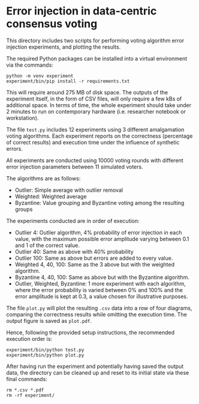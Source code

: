 # Error injection in data-centric consensus voting #

This directory includes two scripts for performing voting algorithm error injection experiments, and plotting the results.

The required Python packages can be installed into a virtual environment via the commands:
```
python -m venv experiment
experiment/bin/pip install -r requirements.txt
```

This will require around 275 MB of disk space. The outputs of the experiment itself, in the form of CSV files, will only require a few kBs of additional space. In terms of time, the whole experiment should take under 2 minutes to run on contemporary hardware (i.e. researcher notebook or workstation).

The file `test.py` includes 12 experiments using 3 different amalgamation voting algorithms. Each experiment reports on the correctness (percentage of correct results) and execution time under the influence of synthetic errors.

All experiments are conducted using 10000 voting rounds with different error injection parameters between 11 simulated voters.

The algorithms are as follows:

- Outlier: Simple average with outlier removal
- Weighted: Weighted average
- Byzantine: Value grouping and Byzantine voting among the resulting groups

The experiments conducted are in order of execution:
- Outlier 4: Outlier algorithm, 4% probability of error injection in each value, with the maximum possible error amplitude varying between 0.1 and 1 of the correct value.
- Outlier 40: Same as above with 40% probability
- Outlier 100: Same as above but errors are added to every value.
- Weighted 4, 40, 100: Same as the 3 above but with the weighted algorithm.
- Byzantine 4, 40, 100: Same as above but with the Byzantine algorithm.
- Outlier, Weighted, Byzantine: 1 more experiment with each algorithm, where the error probability is varied between 0% and 100% and the error amplitude is kept at 0.3, a value chosen for illustrative purposes.

The file `plot.py` will plot the resulting `.csv` data into a row of four diagrams, comparing the correctness results while omitting the execution time. The output figure is saved as `plot.pdf`.

Hence, following the provided setup instructions, the recommended execution order is:

```
experiment/bin/python test.py
experiment/bin/python plot.py
```

After having run the experiment and potentially having saved the output data, the directory can be cleaned up and reset to its initial state via these final commands:

```
rm *.csv *.pdf
rm -rf experiment/
```
